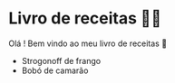 # Livro de receitas :man_cook:

Olá ! Bem vindo ao meu livro de receitas :wave:

- Strogonoff de frango
- Bobó de camarão